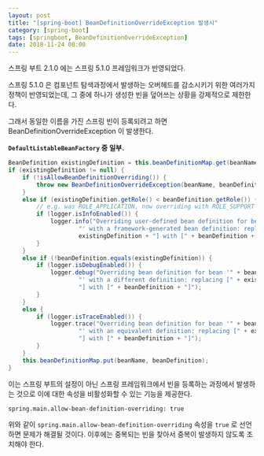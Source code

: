 ```yaml
---
layout: post
title: "[spring-boot] BeanDefinitionOverrideException 발생시"
category: [spring-boot]
tags: [springboot, BeanDefinitionOverrideException]
date: 2018-11-24 00:00
---
```


스프링 부트 2.1.0 에는 스프링 5.1.0 프레임워크가 반영되었다.

스프링 5.1.0 은 컴포넌트 탐색과정에서 발생하는 오버헤드를 감소시키기 위한 여러가지 정책이 반영되었는데, 그 중에 하나가
생성한 빈을 덮어쓰는 상황을 강제적으로 제한한다.

그래서 동일한 이름을 가진 스프링 빈이 등록되려고 하면 BeanDefinitionOverrideException 이 발생한다.

**`DefaultListableBeanFactory` 중 일부.**
``` java
BeanDefinition existingDefinition = this.beanDefinitionMap.get(beanName);
if (existingDefinition != null) {
    if (!isAllowBeanDefinitionOverriding()) {
        throw new BeanDefinitionOverrideException(beanName, beanDefinition, existingDefinition);
    }
    else if (existingDefinition.getRole() < beanDefinition.getRole()) {
        // e.g. was ROLE_APPLICATION, now overriding with ROLE_SUPPORT or ROLE_INFRASTRUCTURE
        if (logger.isInfoEnabled()) {
            logger.info("Overriding user-defined bean definition for bean '" + beanName +
                    "' with a framework-generated bean definition: replacing [" +
                    existingDefinition + "] with [" + beanDefinition + "]");
        }
    }
    else if (!beanDefinition.equals(existingDefinition)) {
        if (logger.isDebugEnabled()) {
            logger.debug("Overriding bean definition for bean '" + beanName +
                    "' with a different definition: replacing [" + existingDefinition +
                    "] with [" + beanDefinition + "]");
        }
    }
    else {
        if (logger.isTraceEnabled()) {
            logger.trace("Overriding bean definition for bean '" + beanName +
                    "' with an equivalent definition: replacing [" + existingDefinition +
                    "] with [" + beanDefinition + "]");
        }
    }
    this.beanDefinitionMap.put(beanName, beanDefinition);
}
```

이는 스프링 부트의 설정이 아닌 스프링 프레임워크에서 빈을 등록하는 과정에서 발생하는 것으로 이에 대한 속성을 비활성화할 수 있는
기능을 제공한다.

```
spring.main.allow-bean-definition-overriding: true
```
위와 같이 `spring.main.allow-bean-definition-overriding` 속성을 `true` 로 선언하면
문제가 해결될 것이다. 이후에는 중복되는 빈을 찾아서 중복이 발생하지 않도록 조치해야 한다.
